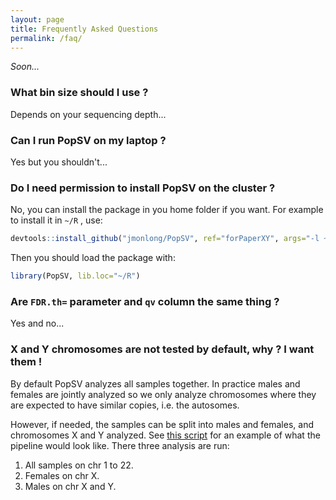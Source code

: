 ```yaml
---
layout: page
title: Frequently Asked Questions
permalink: /faq/
---
```


*Soon...*

### What bin size should I use ?

Depends on your sequencing depth...

### Can I run PopSV on my laptop ?

Yes but you shouldn't...

### Do I need permission to install PopSV on the cluster ?

No, you can install the package in you home folder if you want. For example to install it in `~/R` , use:

```r
devtools::install_github("jmonlong/PopSV", ref="forPaperXY", args="-l ~/R")
```

Then you should load the package with:

```r
library(PopSV, lib.loc="~/R")
```

### Are `FDR.th=` parameter and `qv` column the same thing ?

Yes and no...


### X and Y chromosomes are not tested by default, why ? I want them !

By default PopSV analyzes all samples together. In practice males and females are jointly analyzed so we only analyze chromosomes where they are expected to have similar copies, i.e. the autosomes.

However, if needed, the samples can be split into males and females, and chromosomes X and Y analyzed. See [this script](https://github.com/jmonlong/PopSV/blob/forPaper/scripts/run-PopSV-batchjobs-XY-automatedPipeline.R) for an example of what the pipeline would look like. There three analysis are run:

1. All samples on chr 1 to 22.
2. Females on chr X.
3. Males on chr X and Y.
